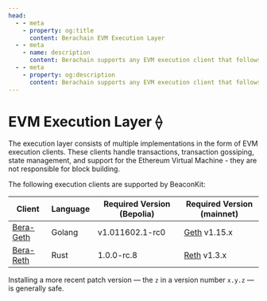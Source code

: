 ```yaml
---
head:
  - - meta
    - property: og:title
      content: Berachain EVM Execution Layer
  - - meta
    - name: description
      content: Berachain supports any EVM execution client that follows the Engine API
  - - meta
    - property: og:description
      content: Berachain supports any EVM execution client that follows the Engine API
---
```


# EVM Execution Layer ⟠

The execution layer consists of multiple implementations in the form of EVM execution clients. These clients handle transactions, transaction gossiping, state management, and support for the Ethereum Virtual Machine - they are not responsible for block building.

The following execution clients are supported by BeaconKit:

| Client                                              | Language | Required Version (Bepolia) | Required Version (mainnet)                              |
| --------------------------------------------------- | -------- | -------------------------- | ------------------------------------------------------- |
| [Bera-Geth](https://github.com/berachain/bera-geth) | Golang   | v1.011602.1-rc0            | [Geth](https://github.com/ethereum/go-ethereum) v1.15.x |
| [Bera-Reth](https://github.com/berachain/bera-reth) | Rust     | 1.0.0-rc.8                 | [Reth](https://github.com/paradigmxyz/reth) v1.3.x      |

Installing a more recent patch version — the `z` in a version number `x.y.z` — is generally safe.
